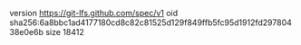version https://git-lfs.github.com/spec/v1
oid sha256:6a8bbc1ad4177180cd8c82c81525d129f849ffb5fc95d1912fd29780438e0e6b
size 18412
